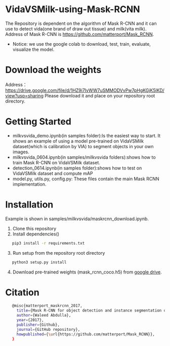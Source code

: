 
# VidaVSMilk-using-Mask-RCNN
The Repository is dependent on the algorithm of Mask R-CNN and it can use to detect vida(one brand of draw out tissue) and milk(vita milk). Address of Mask R-CNN  is https://github.com/matterport/Mask_RCNN. 
* Notice: we use the google colab to download, test, train, evaluate, visualize the model.  

# Download the weights 
Address：https://drive.google.com/file/d/1HZ9i7IvWW7uSMMODVvPw7pHgKGjK5lKD/view?usp=sharing
Please download it and place on your repository root directory.

# Getting Started
* milkvsvida_demo.ipynb(in samples folder):Is the easiest way to start. It shows an example of using a model pre-trained on VidaVSMilk dataset(which is calibration by VIA) to segment objects in your own images.
* milkvsvida_0604.ipynb(in samples/milkvsvida folders):shows how to train Mask R-CNN on VidaVSMilk dataset. 
* detection_0614.ipynb(in samples folder):shows how to test on VidaVSMilk dataset and compute mAP
* model.py, utils.py, config.py: These files contain the main Mask RCNN implementation.

# Installation
Example is shown in samples/milkvsvida/maskrcnn_download.ipynb.

1. Clone this repository
2. Install dependencies()
```bash
   pip3 install -r requirements.txt
   ```
3. Run setup from the repository root directory
```bash
   python3 setup.py install
   ```
4. Download pre-trained weights (mask_rcnn_coco.h5) from [google drive](https://drive.google.com/file/d/1HZ9i7IvWW7uSMMODVvPw7pHgKGjK5lKD/view?usp=sharing).

# Citation
```bash
   @misc{matterport_maskrcnn_2017,
     title={Mask R-CNN for object detection and instance segmentation on Keras and TensorFlow},
     author={Waleed Abdulla},
     year={2017},
     publisher={Github},
     journal={GitHub repository},
     howpublished={\url{https://github.com/matterport/Mask_RCNN}},
   }
   ```

